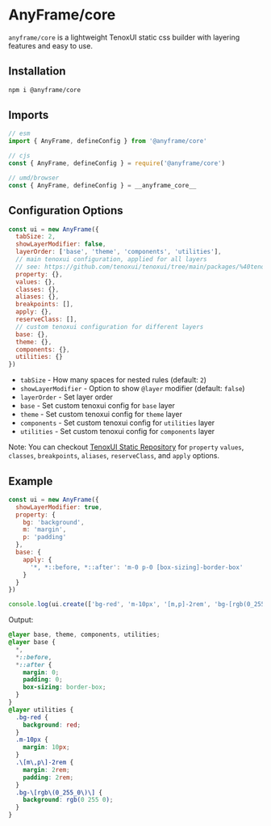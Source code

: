 # AnyFrame/core

`anyframe/core` is a lightweight TenoxUI static css builder with layering features and easy to use.

## Installation

```bash
npm i @anyframe/core
```

## Imports

```javascript
// esm
import { AnyFrame, defineConfig } from '@anyframe/core'

// cjs
const { AnyFrame, defineConfig } = require('@anyframe/core')

// umd/browser
const { AnyFrame, defineConfig } = __anyframe_core__
```

## Configuration Options

```javascript
const ui = new AnyFrame({
  tabSize: 2,
  showLayerModifier: false,
  layerOrder: ['base', 'theme', 'components', 'utilities'],
  // main tenoxui configuration, applied for all layers
  // see: https://github.com/tenoxui/tenoxui/tree/main/packages/%40tenoxui-static
  property: {},
  values: {},
  classes: {},
  aliases: {},
  breakpoints: [],
  apply: {},
  reserveClass: [],
  // custom tenoxui configuration for different layers
  base: {},
  theme: {},
  components: {},
  utilities: {}
})
```

- `tabSize` - How many spaces for nested rules (default: `2`)
- `showLayerModifier` - Option to show `@layer` modifier (default: `false`)
- `layerOrder` - Set layer order
- `base` - Set custom tenoxui config for `base` layer
- `theme` - Set custom tenoxui config for `theme` layer
- `components` - Set custom tenoxui config for `utilities` layer
- `utilities` - Set custom tenoxui config for `components` layer

Note: You can checkout [TenoxUI Static Repository](https://github.com/tenoxui/tenoxui/tree/main/packages/%40tenoxui-static) for `property` `values`, `classes`, `breakpoints`, `aliases`, `reserveClass`, and `apply` options.

## Example

```javascript
const ui = new AnyFrame({
  showLayerModifier: true,
  property: {
    bg: 'background',
    m: 'margin',
    p: 'padding'
  },
  base: {
    apply: {
      '*, *::before, *::after': 'm-0 p-0 [box-sizing]-border-box'
    }
  }
})

console.log(ui.create(['bg-red', 'm-10px', '[m,p]-2rem', 'bg-[rgb(0_255_0)]']))
```

Output:

```css
@layer base, theme, components, utilities;
@layer base {
  *,
  *::before,
  *::after {
    margin: 0;
    padding: 0;
    box-sizing: border-box;
  }
}
@layer utilities {
  .bg-red {
    background: red;
  }
  .m-10px {
    margin: 10px;
  }
  .\[m\,p\]-2rem {
    margin: 2rem;
    padding: 2rem;
  }
  .bg-\[rgb\(0_255_0\)\] {
    background: rgb(0 255 0);
  }
}
```
